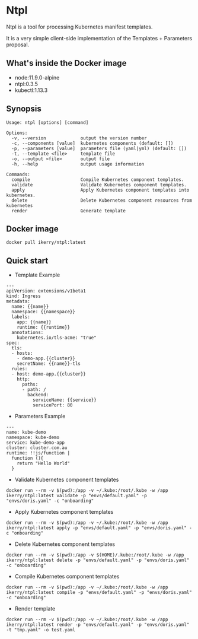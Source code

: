 # Ntpl

Ntpl is a tool for processing Kubernetes manifest templates.

It is a very simple client-side implementation of the Templates + Parameters proposal.

## What's inside the Docker image

- node:11.9.0-alpine
- ntpl:0.3.5
- kubectl:1.13.3

## Synopsis

```
Usage: ntpl [options] [command]

Options:
  -v, --version             output the version number
  -c, --components [value]  kubernetes components (default: [])
  -p, --parameters [value]  parameters file (yaml|yml) (default: [])
  -t, --template <file>     template file
  -o, --output <file>       output file
  -h, --help                output usage information

Commands:
  compile                   Compile Kubernetes component templates.
  validate                  Validate Kubernetes component templates.
  apply                     Apply Kubernetes component templates into kubernetes.
  delete                    Delete Kubernetes component resources from kubernetes
  render                    Generate template
```

## Docker image

```
docker pull ikerry/ntpl:latest
```

## Quick start

- Template Example

```
---
apiVersion: extensions/v1beta1
kind: Ingress
metadata:
  name: {{name}}
  namespace: {{namespace}}
  labels:
    app: {{name}}
    runtime: {{runtime}}
  annotations:
    kubernetes.io/tls-acme: "true"
spec:
  tls:
  - hosts:
    - demo-app.{{cluster}}
    secretName: {{name}}-tls
  rules:
  - host: demo-app.{{cluster}}
    http:
      paths:
      - path: /
        backend:
          serviceName: {{service}}
          servicePort: 80
```

- Parameters Example

```
---
name: kube-demo
namespace: kube-demo
service: kube-demo-app
cluster: cluster.com.au
runtime: !!js/function |
  function (){
    return "Hello World"
  }
```

- Validate Kubernetes component templates

```
docker run --rm -v $(pwd):/app -v ~/.kube:/root/.kube -w /app ikerry/ntpl:latest validate -p "envs/default.yaml" -p "envs/doris.yaml" -c "onboarding"
```

- Apply Kubernetes component templates

```
docker run --rm -v $(pwd):/app -v ~/.kube:/root/.kube -w /app ikerry/ntpl:latest apply -p "envs/default.yaml" -p "envs/doris.yaml" -c "onboarding"
```

- Delete Kubernetes component templates

```
docker run --rm -v $(pwd):/app -v $(HOME)/.kube:/root/.kube -w /app ikerry/ntpl:latest delete -p "envs/default.yaml" -p "envs/doris.yaml" -c "onboarding"
```

- Compile Kubernetes component templates

```
docker run --rm -v $(pwd):/app -v ~/.kube:/root/.kube -w /app ikerry/ntpl:latest compile -p "envs/default.yaml" -p "envs/doris.yaml" -c "onboarding"
```

- Render template

```
docker run --rm -v $(pwd):/app -v ~/.kube:/root/.kube -w /app ikerry/ntpl:latest render -p "envs/default.yaml" -p "envs/doris.yaml" -t "tmp.yaml" -o test.yaml
```

